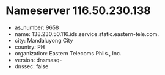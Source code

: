 # Nameserver 116.50.230.138

* as_number: 9658
* name: 138.230.50.116.ids.service.static.eastern-tele.com.
* city: Mandaluyong City
* country: PH
* organization: Eastern Telecoms Phils., Inc.
* version: dnsmasq-
* dnssec: false
